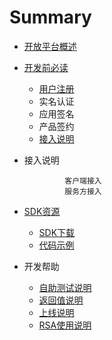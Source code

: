 # Summary

* [开放平台概述](README.md)
* [开发前必读](chapter1.md)
  * [用户注册](yonghuzhuce.md)
  * 实名认证
  * 应用签名
  * 产品签约
  * [接入说明](jierushuoming.md)
* 接入说明

               客户端接入
               服务方接入

* [SDK资源](sdkziyuan_md.md)
  * [SDK下载](sdkxiazai.md)
  * [代码示例](dai_ma_shi_li.md)
* 开发帮助
  * [自助测试说明](zi_zhu_ce_shi_shuo_ming.md)
  * [返回值说明](fan_hui_zhi_shuo_ming.md)
  * [上线说明](shang_xian_shuo_ming.md)
  * [RSA使用说明](rsashi_yong_shuo_ming.md)



